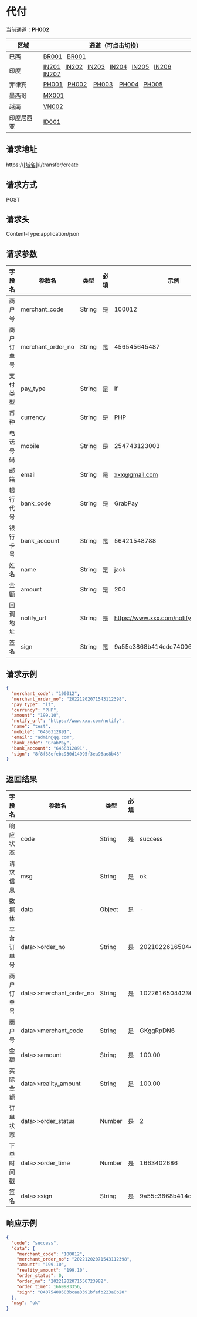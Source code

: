 
# 代付

当前通道：**PH002**

| 区域 | 通道（可点击切换）|
| --- |-----------------------------------------------------|
| 巴西 | [BR001](代付.html)&nbsp;&nbsp; [BR001](代付(skb).html)|
| 印度 | [IN201](代付(201).html)&nbsp;&nbsp; [IN202](代付(202).html)&nbsp;&nbsp; [IN203](代付(203).html)&nbsp;&nbsp; [IN204](代付(204).html)&nbsp;&nbsp; [IN205](代付(205).html)&nbsp;&nbsp; [IN206](代付(206).html)&nbsp;&nbsp; [IN207](代付(207).html)|
| 菲律宾 | [PH001](代付(cs).html)&nbsp;&nbsp; [PH002](代付(lf).html) &nbsp;&nbsp; [PH003](代付(rb).html) &nbsp;&nbsp; [PH004](代付(lft1).html)&nbsp;&nbsp; [PH005](代付(PH005).html)|
| 墨西哥 | [MX001](代付(sp).html)|
| 越南 | [VN002](代付(ly).html)|
| 印度尼西亚 | [ID001](代付(wa).html)|

## 请求地址
https://[[域名]](../help/区域域名.html)/i/transfer/create

## 请求方式
POST

## 请求头
Content-Type:application/json

## 请求参数

| 字段名 | 参数名 | 类型 | 必填 | 示例 | 描述 |
|-----|-----|-----|-----|-----|-----|
|商户号|merchant_code|String| 是 | 100012 | 商户后台分配的商户号(商户系统->账户信息获取) |
|商户订单号|merchant_order_no|String| 是 | 456545645487 | 商户系统商户订单号，要求32个字符内 |
|支付类型|pay_type|String|是|lf|示例中的固定值|
|币种|currency|String|是|PHP|菲律宾比索|
|电话号码|mobile|String|是|254743123003|收款人联系方式|
|邮箱|email|String|是|xxx@gmail.com|收款人邮箱|
|银行代号|bank_code|String|是|GrabPay|GrabPay,Gcash,Paymaya(任选一种)|
|银行卡号|bank_account|String|是|56421548788|收款银行卡号|
|姓名|name|String|是|jack|收款人姓名|
|金额|amount|String|是|200|单位(元)，保留两位小数|
|回调地址|notify_url|String|是|https://www.xxx.com/notify|付款成功后支付系统通过该地址通知支付结果|
|签名|sign|String|是|9a55c3868b414cdc740068420a2d3q00|[签名算法](../rule/签名算法.html)|

## 请求示例

```json
{
  "merchant_code": "100012",
  "merchant_order_no": "20221202071543112398",
  "pay_type": "lf",
  "currency": "PHP",
  "amount": "199.10",
  "notify_url": "https://www.xxx.com/notify",
  "name": "test",
  "mobile": "6456312891",
  "email": "admin@qq.com",
  "bank_code": "GrabPay",
  "bank_account": "6456312891",
  "sign": "8f8f38efebc930d14995f3ea96ae8b48"
}
```

## 返回结果

|字段名|参数名|类型|必填|示例|描述|
|-----|-------------------------|-----|-----|-----|-----|
|响应状态|code|String|是|success|success/fail/error|
|请求信息|msg|String|是|ok|返回的请求信息|
|数据体|data|Object|是|-|以下为数据体属性|
|平台订单号|data>>order_no|String|是|20210226165044236|系统生成的平台订单号|
|商户订单号|data>>merchant_order_no|String|是|10226165044236|商户系统商户订单号，要求32个字符内|
|商户号|data>>merchant_code|String|是|GKggRpDN6|商户后台分配的商户号(商户系统->账户信息获取)|
|金额|data>>amount|String|是|100.00|单位(元)，保留两位小数|
|实际金额|data>>reality_amount|String|是|100.00|单位(元)，保留两位小数|
|订单状态|data>>order_status|Number|是|2|[参数说明](../help/参数说明.html#订单状态)|
|下单时间戳|data>>order_time|Number|是|1663402686|精确到秒|
|签名|data>>sign|String|是|9a55c3868b414cdc740068420a2d3q00|[签名算法](../rule/签名算法.html)|

## 响应示例

```json
{
  "code": "success",
  "data": {
    "merchant_code": "100012",
    "merchant_order_no": "20221202071543112398",
    "amount": "199.10",
    "reality_amount": "199.10",
    "order_status": 0,
    "order_no": "20221202071556723982",
    "order_time": 1669983356,
    "sign": "84075408503bcaa3391bfefb223a0b20"
  },
  "msg": "ok"
}
```
